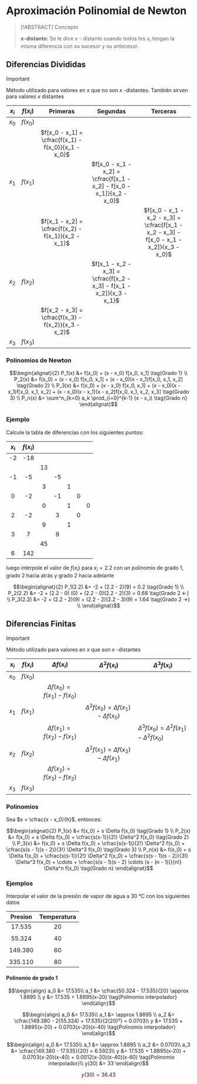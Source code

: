 # Aproximación Polinomial de Newton

> [!ABSTRACT] Concepto
> 
> **$x$-distante:** Se le dice $x$ - distante cuando todos los $x_i$ tengan la misma diferencia con su sucesor y su antecesor.

## Diferencias Divididas

> [!IMPORTANT]
> 
> Método utilizado para valores en $x$ que no son $x$ -distantes. También sirven para valores $x$ distantes

| $x_i$ | $f(x_i)$ |                      Primeras                       |                               Segundas                                |                                        Terceras                                         |
|:-----:|:--------:|:---------------------------------------------------:|:---------------------------------------------------------------------:|:---------------------------------------------------------------------------------------:|
| $x_0$ | $f(x_0)$ |                                                     |                                                                       |                                                                                         |
|       |          | $f[x_0 - x_1] = \cfrac{f(x_1) - f(x_0)}{x_1 - x_0}$ |                                                                       |                                                                                         |
| $x_1$ | $f(x_1)$ |                                                     | $f[x_0 - x_1 - x_2] = \cfrac{f[x_1 - x_2] - f[x_0 - x_1]}{x_2 - x_0}$ |                                                                                         |
|       |          | $f[x_1 - x_2] = \cfrac{f(x_2) - f(x_1)}{x_2 - x_1}$ |                                                                       | $f[x_0 - x_1 - x_2 - x_3] = \cfrac{f[x_1 - x_2 - x_3] - f[x_0 - x_1 - x_2]}{x_3 - x_0}$ |
| $x_2$ | $f(x_2)$ |                                                     | $f[x_1 - x_2 - x_3] = \cfrac{f[x_2 - x_3] - f[x_1 - x_2]}{x_3 - x_1}$ |                                                                                         |
|       |          | $f[x_2 - x_3] = \cfrac{f(x_3) - f(x_2)}{x_3 - x_2}$ |                                                                       |                                                                                         |
| $x_3$ | $f(x_3)$ |                                                     |                                                                       |                                                                                         |

### Polinomios de Newton

$$\begin{alignat}{2}
	P_1(x) &= f(x_0) + (x - x_0) f[x_0, x_1] \tag{Grado 1} \\
	P_2(x) &= f(x_0) + (x - x_0) f[x_0, x_1] + (x - x_0)(x - x_1)f[x_0, x_1, x_2] \tag{Grado 2} \\
	P_3(x) &= f(x_0) + (x - x_0) f[x_0, x_1] + (x - x_0)(x - x_1)f[x_0, x_1, x_2] + (x - x_0)(x - x_1)(x - x_2)f[x_0, x_1, x_2, x_3] \tag{Grado 3} \\
	P_n(x) &= \sum^n_{k=0} a_k \prod_{i=0}^{k-1} (x - x_i) \tag{Grado n}
\end{alignat}$$

### Ejemplo 

Calcule la tabla de diferencias con los siguientes puntos:

| $x_i$ | $f(x_i)$ |     |     |     |     |     |
|:-----:|:--------:|:---:|:---:|:---:|:---:|:---:|
|  -2   |   -18    |     |     |     |     |     |
|       |          | 13  |     |     |     |     |
|  -1   |    -5    |     | -5  |     |     |     |
|       |          |  3  |     |  1  |     |     |
|   0   |    -2    |     | -1  |     |  0  |     |
|       |          |  0  |     |  1  |     |  0  |
|   2   |    -2    |     |  3  |     |  0  |     |
|       |          |  9  |     |  1  |     |     |
|   3   |    7     |     |  9  |     |     |     |
|       |          | 45  |     |     |     |     |
|   6   |   142    |     |     |     |     |     |

luego interpole el valor de $f(x_i)$ para $x_i = 2.2$ con un polinomio de grado 1, grado 2 hacia atrás y grado 2 hacia adelante

$$\begin{alignat}{2}
	P_1(2.2) &= -2 + (2.2 - 2)(9) = 0.2 \tag{Grado 1} \\
	P_2(2.2) &= -2 + (2.2 - 0) (0) + (2.2 - 0)(2.2 - 2)(3) = 0.68 \tag{Grado 2 <-} \\
	P_3(2.2) &= -2 + (2.2 - 2)(9) + (2.2 - 2)(2.2 - 3)(9) =  1.64 \tag{Grado 2 ->} \\
\end{alignat}$$

## Diferencias Finitas

> [!IMPORTANT]
> 
> Método utilizado para valores en $x$ que son $x$ -distantes

| $x_i$ | $f(x_i)$ |          $\Delta f(x_i)$          |                 $\Delta^2 f(x_i)$                 | $\Delta^3 f(x_i)$                                     |
|:-----:|:--------:|:---------------------------------:|:-------------------------------------------------:| ----------------------------------------------------- |
| $x_0$ | $f(x_0)$ |                                   |                                                   |                                                       |
|       |          | $\Delta f(x_0) = f(x_1) - f(x_0)$ |                                                   |                                                       |
| $x_1$ | $f(x_1)$ |                                   | $\Delta^2 f(x_0) = \Delta f(x_1) - \Delta f(x_0)$ |                                                       |
|       |          | $\Delta f(x_1) = f(x_2) - f(x_1)$ |                                                   | $\Delta^3 f(x_0) = \Delta^2 f(x_1) - \Delta^2 f(x_0)$ |
| $x_2$ | $f(x_2)$ |                                   | $\Delta^2 f(x_1) = \Delta f(x_2) - \Delta f(x_1)$ |                                                       |
|       |          | $\Delta f(x_2) = f(x_3) - f(x_2)$ |                                                   |                                                       |
| $x_3$ | $f(x_3)$ |                                   |                                                   |                                                       |

### Polinomios

Sea $s = \cfrac{x - x_0}{h}$, entonces:

$$\begin{alignat}{2}
	P_1(x) &= f(x_0) + s \Delta f(x_0)  \tag{Grado 1} \\
	P_2(x) &= f(x_0) + s \Delta f(x_0) + \cfrac{s(s-1)}{2!} \Delta^2 f(x_0) \tag{Grado 2} \\
	P_3(x) &= f(x_0) + s \Delta f(x_0) + \cfrac{s(s-1)}{2!} \Delta^2 f(x_0) + \cfrac{s(s - 1)(s - 2)}{3!} \Delta^3 f(x_0) \tag{Grado 3} \\
	P_n(x) &= f(x_0) + s \Delta f(x_0) + \cfrac{s(s-1)}{2!} \Delta^2 f(x_0) + \cfrac{s(s - 1)(s - 2)}{3!} \Delta^3 f(x_0) + \cdots + \cfrac{s(s - 1)(s - 2) \cdots (s - (n - 1))}{n!} \Delta^n f(x_0) \tag{Grado n} 
\end{alignat}$$

### Ejemplos

Interpolar el valor de la presión de vapor de agua a 30 °C con los siguientes datos

| Presion | Temperatura |
|:-------:|:-----------:|
| 17.535  |     20      |
|         |             |
| 55.324  |     40      |
|         |             |
| 149.380 |     60      |
|         |             |
| 335.110 |     80      |

#### Polinomio de grado 1

$$\begin{align}
	a_0 &= 17.535\\
	a_1 &= \cfrac{50.324 - 17.535}{20} \approx 1.8895 \\
	y &= 17.535 + 1.8895(x-20) \tag{Polinomio interpolador}
\end{align}$$

$$\begin{align}
	a_0 &= 17.535\\
	a_1 &= \approx 1.8895 \\
	a_2 &= \cfrac{149.380 - 2(55.324) + 17.535}{2(20)²} = 0.0703\\
	y &= 17.535 + 1.8895(x-20) + 0.0703(x-20)(x-40) \tag{Polinomio interpolador}
\end{align}$$

$$\begin{align}
	a_0 &= 17.535\\
	a_1 &= \approx 1.8895 \\
	a_2 &= 0.0703\\
	a_3 &= \cfrac{149.380 - 17.535}{20} = 6.5923\\
	y &= 17.535 + 1.8895(x-20) + 0.0703(x-20)(x-40) + 0.0012(x-20)(x-40)(x-60) \tag{Polinomio interpolador}\\
	y(30) &= 33
\end{align}$$

$$y(30) = 36.43$$

<!-- #### Polinomio de grado 2 -->